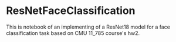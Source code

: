 # ResNetFaceClassification
This is notebook of an implementing of a ResNet18 model for a face classification task based on CMU 11_785 course's hw2.
